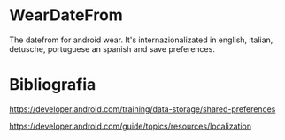 # WearDateFrom
The datefrom for android wear. It's internazionalizated in english, italian, detusche, portuguese an spanish and save preferences.

# Bibliografia

https://developer.android.com/training/data-storage/shared-preferences

https://developer.android.com/guide/topics/resources/localization
